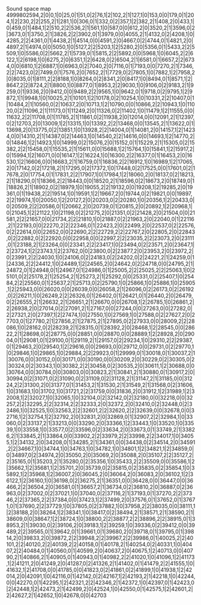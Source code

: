 Sound space map
4999802594,2|0|0,1|0|25,0|1|51,0|2|76,1|2|102,2|1|127,1|0|153,0|0|179,0|1|204,1|2|230,2|2|255,2|1|281,1|0|306,0|1|332,0|2|357,1|2|382,2|1|408,2|0|433,1|0|459,0|1|484,1|2|510,2|2|536,2|1|561,1|0|587,0|0|612,2|0|3520,2|1|3596,0|2|3673,0|1|3750,2|1|3826,2|2|3902,0|1|3979,0|0|4055,2|1|4132,0|2|4208,1|0|4285,2|2|4361,0|1|4438,2|1|4514,0|0|4591,2|0|4667,0|2|4744,0|1|4821,2|0|4897,2|1|4974,0|0|5050,1|0|5127,2|2|5203,1|2|5280,2|0|5356,0|1|5433,2|2|5509,1|0|5586,0|2|5662,2|1|5739,0|1|5815,2|2|5892,0|0|5968,1|0|6045,2|2|6122,1|2|6198,1|0|6275,2|0|6351,1|2|6428,0|2|6504,2|1|6581,0|1|6657,2|2|6734,0|0|6810,1|2|6887,1|0|6963,0|2|7040,2|0|7116,0|1|7193,0|0|7270,2|1|7346,2|2|7423,0|2|7499,0|1|7576,2|0|7652,2|1|7729,0|2|7805,1|0|7882,1|2|7958,2|0|8035,0|1|8111,2|2|8188,1|0|8264,0|2|8341,2|0|8417,1|0|8494,0|1|8571,1|2|8647,2|2|8724,2|1|8800,1|0|8877,0|1|8953,2|2|9030,1|0|9106,0|2|9183,2|1|9259,0|1|9336,2|0|9412,0|0|9489,2|2|9565,1|0|9642,0|1|9718,0|2|9795,1|2|9872,1|1|9948,1|0|10025,2|1|10101,1|2|10178,0|2|10254,1|0|10331,2|2|10407,0|1|10484,2|1|10560,0|2|10637,2|0|10713,1|2|10790,0|0|10866,2|2|10943,1|0|11020,0|2|11096,2|1|11173,0|1|11249,2|0|11326,0|2|11402,1|0|11479,1|2|11555,0|0|11632,2|2|11708,0|1|11785,2|1|11861,0|2|11938,2|0|12014,0|0|12091,2|1|12397,0|2|12703,2|0|13009,1|2|13315,1|0|13392,2|2|13468,0|0|13545,2|1|13622,0|1|13698,2|0|13775,0|2|13851,1|0|13928,2|2|14004,0|1|14081,2|0|14157,1|2|14234,0|0|14310,2|1|14387,0|2|14463,1|0|14540,2|2|14616,0|0|14693,1|2|14770,2|0|14846,1|2|14923,1|0|14999,0|2|15076,2|0|15152,0|1|15229,2|1|15305,0|2|15382,2|2|15458,0|1|15535,2|1|15611,0|0|15688,1|2|15764,1|0|15841,1|2|15917,2|0|15994,1|2|16071,0|0|16147,1|2|16224,1|0|16300,2|2|16377,0|1|16453,2|0|16530,1|2|16606,0|0|16683,2|1|16759,0|1|16836,2|2|16912,1|0|16989,1|2|17065,2|0|17142,0|2|17218,2|1|17295,0|2|17372,1|0|17448,0|2|17525,0|0|17601,0|2|17678,2|0|17754,0|1|17831,2|2|17907,1|0|17984,1|2|18060,2|0|18137,0|2|18213,2|1|18290,0|1|18366,2|2|18443,0|0|18520,2|1|18596,0|2|18673,2|0|18749,0|1|18826,2|1|18902,0|2|18979,1|0|19055,2|2|19132,0|0|19208,1|2|19285,2|0|19361,0|1|19438,2|2|19514,1|0|19591,1|2|19667,2|0|19744,0|2|19821,0|0|19897,2|2|19974,1|0|20050,1|2|20127,2|0|20203,0|2|20280,1|0|20356,1|2|20433,0|0|20509,2|2|20586,0|1|20662,2|0|20739,0|1|20815,2|0|20892,1|2|20968,1|0|21045,1|2|21122,1|0|21198,0|2|21275,2|0|21351,0|2|21428,2|0|21504,0|0|21581,2|2|21657,0|0|21734,2|2|21810,1|0|21887,0|2|21963,2|0|22040,0|1|22116,2|1|22193,0|0|22270,2|2|22346,0|1|22423,2|0|22499,2|0|22537,0|2|22576,0|2|22614,0|0|22652,0|0|22690,2|2|22729,2|2|22767,2|0|22805,2|0|22843,0|2|22882,0|2|22920,0|0|22958,0|0|22997,2|2|23035,2|2|23073,2|0|23111,0|1|23188,2|1|23264,0|0|23341,2|2|23417,1|0|23494,0|2|23571,2|0|23647,1|2|23724,1|2|23743,1|2|23762,0|0|23800,0|2|23877,2|0|23953,2|0|23972,2|0|23991,2|2|24030,1|0|24106,0|2|24183,0|2|24202,0|2|24221,2|1|24259,0|1|24336,2|2|24412,1|0|24489,1|2|24565,2|0|24642,0|2|24718,0|0|24795,2|1|24872,0|1|24948,0|1|24967,0|1|24986,0|1|25005,2|2|25025,2|2|25063,1|0|25101,0|2|25178,2|1|25254,2|1|25273,2|1|25292,0|0|25331,0|2|25407,1|0|25484,2|2|25560,0|1|25637,2|1|25713,0|2|25790,1|0|25866,1|0|25886,1|0|25905,1|2|25943,0|0|26020,0|0|26039,0|0|26058,2|1|26096,0|2|26173,0|2|26192,0|2|26211,1|0|26249,2|2|26326,0|1|26402,0|1|26421,0|1|26440,2|0|26479,0|2|26555,2|1|26632,2|1|26651,2|1|26670,0|0|26708,1|2|26785,1|0|26861,2|2|26938,2|0|27014,0|2|27091,2|1|27167,0|0|27244,0|0|27263,0|0|27282,0|2|27321,2|0|27397,1|2|27474,1|0|27550,1|0|27569,1|0|27588,0|2|27627,2|0|27703,0|1|27780,2|1|27856,2|1|27875,2|1|27895,0|2|27933,0|0|28009,2|2|28086,1|0|28162,0|2|28239,2|1|28315,0|1|28392,2|0|28468,1|2|28545,0|0|28622,2|1|28698,0|2|28775,0|0|28851,0|0|28870,0|0|28889,1|2|28928,2|0|29004,0|1|29081,0|1|29100,0|1|29119,2|1|29157,0|2|29234,1|0|29310,2|2|29387,0|1|29463,2|0|29540,1|2|29616,0|0|29693,0|0|29712,0|0|29731,0|2|29770,1|0|29846,1|0|29865,1|0|29884,2|2|29923,0|1|29999,0|1|30018,0|1|30037,2|1|30076,0|0|30152,0|0|30171,0|0|30190,0|0|30209,2|0|30229,0|2|30305,0|2|30324,0|2|30343,1|0|30382,2|2|30458,0|2|30535,2|0|30611,1|2|30688,0|0|30764,0|0|30784,0|0|30803,0|0|30823,2|1|30841,2|1|30880,0|1|30917,2|0|30994,0|2|31071,0|2|31090,0|2|31109,0|2|31128,2|1|31147,2|1|31185,0|0|31224,2|2|31300,2|0|31377,0|1|31453,2|1|31530,2|1|31549,2|1|31568,0|2|31606,1|0|31683,1|0|31702,1|0|31721,2|2|31759,0|0|31836,2|0|31912,1|2|31989,1|2|32008,1|2|32027,1|0|32065,1|0|32104,0|2|32142,0|2|32180,0|0|32218,0|0|32257,2|2|32295,2|2|32314,2|2|32333,2|0|32372,2|0|32410,0|2|32448,0|2|32486,1|0|32525,1|0|32563,2|2|32601,2|2|32620,2|2|32639,0|0|32678,0|0|32716,1|2|32754,1|2|32792,2|0|32831,2|0|32869,0|1|32907,2|2|32984,1|0|33060,0|2|33137,2|1|33213,0|0|33290,2|0|33366,1|2|33443,1|0|33520,1|0|33539,1|0|33558,1|0|33577,0|2|33596,0|2|33634,2|0|33673,0|1|33749,2|1|33826,2|1|33845,2|1|33864,0|0|33902,2|2|33979,2|2|33998,2|2|34017,1|0|34055,1|2|34132,2|0|34208,0|1|34285,2|1|34361,0|0|34438,0|2|34514,2|0|34591,2|2|34667,1|0|34744,1|0|34763,1|0|34782,1|0|34801,1|2|34821,1|2|34859,0|0|34897,0|2|34974,2|0|35050,2|0|35069,2|0|35088,2|0|35107,2|2|35127,2|2|35165,0|1|35203,2|1|35280,0|2|35356,1|0|35433,2|2|35509,0|0|35586,1|2|35662,1|2|35681,1|2|35701,2|0|35739,0|2|35815,0|2|35835,0|2|35854,1|0|35892,1|2|35968,1|2|36007,2|0|36045,2|0|36064,2|0|36083,2|0|36102,1|2|36122,1|2|36160,1|0|36198,0|2|36275,2|1|36351,0|0|36428,0|0|36447,0|0|36466,2|2|36504,2|0|36581,0|1|36657,2|1|36734,0|2|36810,2|0|36887,0|2|36963,0|2|37002,0|2|37021,1|0|37040,0|2|37116,2|1|37193,0|1|37270,2|2|37346,2|2|37365,2|2|37384,0|0|37423,1|2|37499,2|0|37576,0|1|37652,0|1|37671,0|1|37690,2|2|37729,1|0|37805,0|2|37882,1|0|37958,2|2|38035,0|0|38111,1|2|38188,2|0|38264,1|2|38341,1|0|38417,0|2|38494,2|1|38571,2|1|38590,2|1|38609,0|0|38647,1|2|38724,1|0|38800,2|2|38877,2|2|38896,2|2|38915,0|1|38953,2|1|39030,0|2|39106,2|0|39183,1|2|39259,1|0|39336,0|2|39412,0|0|39489,2|2|39565,0|1|39642,0|1|39661,0|1|39680,2|0|39718,0|1|39795,0|1|39814,2|0|39833,2|0|39872,2|2|39948,2|2|39967,2|2|39986,0|1|40025,2|2|40101,2|2|40120,2|2|40139,2|2|40158,0|1|40178,2|1|40254,0|2|40331,1|0|40407,2|2|40484,0|1|40560,0|1|40599,2|0|40637,2|0|40675,1|2|40713,0|0|40790,2|1|40866,2|1|40905,0|1|40943,0|1|40982,2|2|41020,1|0|41096,1|2|41173,1|2|41211,2|0|41249,2|0|41287,0|2|41326,2|1|41402,0|1|41479,2|2|41555,1|0|41632,1|2|41708,0|0|41785,0|0|41823,0|2|41861,0|2|41899,1|0|41938,1|2|42014,2|0|42091,1|0|42116,0|1|42142,0|2|42167,1|2|42193,2|1|42218,1|0|42244,0|0|42270,0|1|42295,1|2|42321,2|2|42346,2|1|42372,1|0|42397,0|1|42423,0|2|42448,1|2|42473,2|1|42499,2|0|42524,1|0|42550,0|1|42575,1|2|42601,2|2|42627,2|1|42652,1|0|42678,0|0|42703
